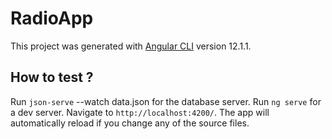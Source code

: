 # RadioApp

This project was generated with [Angular CLI](https://github.com/angular/angular-cli) version 12.1.1.

## How to test ?

Run `json-serve` --watch data.json for the database server.
Run `ng serve` for a dev server. 
Navigate to `http://localhost:4200/`. 
The app will automatically reload if you change any of the source files.


